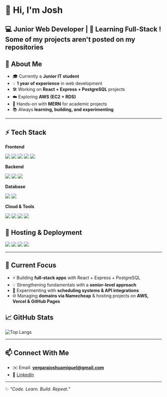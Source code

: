 # 👋 Hi, I'm Josh


💻 **Junior Web Developer** | 🚀 **Learning Full-Stack**
! Some of my projects aren't posted on my repositories
---

## 🌟 About Me  

- 🎓 Currently a **Junior IT student**  
- 💡 **1 year of experience** in web development  
- 🛠️ Working on **React + Express + PostgreSQL** projects  
- ☁️ Exploring **AWS (EC2 + RDS)**  
- 🔧 Hands-on with **MERN** for academic projects  
- 📚 Always **learning, building, and experimenting**  

---

## ⚡ Tech Stack  

**Frontend**  
<p align="left">
  <img src="https://img.shields.io/badge/React-20232A?style=for-the-badge&logo=react&logoColor=61DAFB" />
  <img src="https://img.shields.io/badge/TailwindCSS-38B2AC?style=for-the-badge&logo=tailwind-css&logoColor=white" />
  <img src="https://img.shields.io/badge/HTML5-E34F26?style=for-the-badge&logo=html5&logoColor=white" />
  <img src="https://img.shields.io/badge/CSS3-1572B6?style=for-the-badge&logo=css3&logoColor=white" />
  <img src="https://img.shields.io/badge/JavaScript-F7DF1E?style=for-the-badge&logo=javascript&logoColor=black" />
</p>  

**Backend**  
<p align="left">
  <img src="https://img.shields.io/badge/Node.js-43853D?style=for-the-badge&logo=node.js&logoColor=white" />
  <img src="https://img.shields.io/badge/Express-000000?style=for-the-badge&logo=express&logoColor=white" />
  <img src="https://img.shields.io/badge/Laravel-FF2D20?style=for-the-badge&logo=laravel&logoColor=white" />
</p>  

**Database**  
<p align="left">
  <img src="https://img.shields.io/badge/PostgreSQL-316192?style=for-the-badge&logo=postgresql&logoColor=white" />
  <img src="https://img.shields.io/badge/MySQL-005C84?style=for-the-badge&logo=mysql&logoColor=white" />
</p>  

**Cloud & Tools**  
<p align="left">
  <img src="https://img.shields.io/badge/AWS-232F3E?style=for-the-badge&logo=amazon-aws&logoColor=white" />
  <img src="https://img.shields.io/badge/Git-F05032?style=for-the-badge&logo=git&logoColor=white" />
  <img src="https://img.shields.io/badge/GitHub-181717?style=for-the-badge&logo=github&logoColor=white" />
  <img src="https://img.shields.io/badge/Postman-FF6C37?style=for-the-badge&logo=postman&logoColor=white" />
</p>  

## 🚀 Hosting & Deployment  

<p align="left">
  <img src="https://img.shields.io/badge/Namecheap-DE3723?style=for-the-badge&logo=namecheap&logoColor=white" />
  <img src="https://img.shields.io/badge/AWS-232F3E?style=for-the-badge&logo=amazonaws&logoColor=white" />
  <img src="https://img.shields.io/badge/Vercel-000000?style=for-the-badge&logo=vercel&logoColor=white" />
  <img src="https://img.shields.io/badge/GitHub%20Pages-181717?style=for-the-badge&logo=github&logoColor=white" />
</p>

---
## 📌 Current Focus  

- ⚡ Building **full-stack apps** with React + Express + PostgreSQL  
- 💡 Strengthening fundamentals with a **senior-level approach**  
- 🔬 Experimenting with **scheduling systems & API integrations**  
- 🌐 Managing **domains via Namecheap** & hosting projects on **AWS, Vercel & GitHub Pages**  

## 📈 GitHub Stats  

![Top Langs](https://github-readme-stats.vercel.app/api/top-langs/?username=joshvergara&layout=compact&theme=radical)  

---

## 📫 Connect With Me  

- ✉️ Email: **vergarajoshuamiguel@gmail.com**  
- 💼 [LinkedIn](https://www.linkedin.com/in/joshua-vergara-0b105130a)  

---

✨ *“Code. Learn. Build. Repeat.”*  
